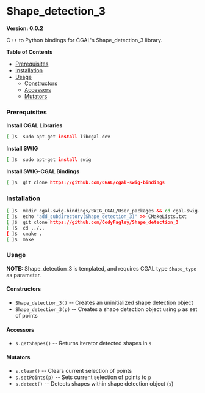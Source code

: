 
#  Shape_detection_3

**Version: 0.0.2**

C++ to Python bindings for CGAL's Shape_detection_3 library.


**Table of Contents**
*  [Prerequisites](#prerequisites)
*  [Installation](#installation)
*  [Usage](#usage)
    *  [Constructors](#constructors)
    *  [Accessors](#accessors)
    *  [Mutators](#mutators)

###  Prerequisites

**Install CGAL Libraries**
```bash
[ ]$  sudo apt-get install libcgal-dev
```

**Install SWIG**
```bash
[ ]$  sudo apt-get install swig
```

**Install SWIG-CGAL Bindings**
```bash
[ ]$  git clone https://github.com/CGAL/cgal-swig-bindings
```

###  Installation

```bash
[ ]$  mkdir cgal-swig-bindings/SWIG_CGAL/User_packages && cd cgal-swig-bindings/SWIG_CGAL/User_packages
[ ]$  echo "add_subdirectory(Shape_detection_3)" >> CMakeLists.txt
[ ]$  git clone https://github.com/CodyFagley/Shape_detection_3
[ ]$  cd ../.. 
[ ]$  cmake .
[ ]$  make
```

###  Usage

**NOTE:**  Shape_detection_3 is templated, and requires CGAL type `Shape_type` as parameter.

#### Constructors
*  `Shape_detection_3()`    --  Creates an uninitialized shape detection object
*  `Shape_detection_3(p)`   --  Creates a shape detection object using `p` as set of points


####  Accessors
*  `s.getShapes()`   --  Returns iterator detected shapes in `s`


####  Mutators
*  `s.clear()`    --  Clears current selection of points
*  `s.setPoints(p)`    --  Sets current selection of points to `p`
*  `s.detect()`   --  Detects shapes within shape detection object (`s`)


